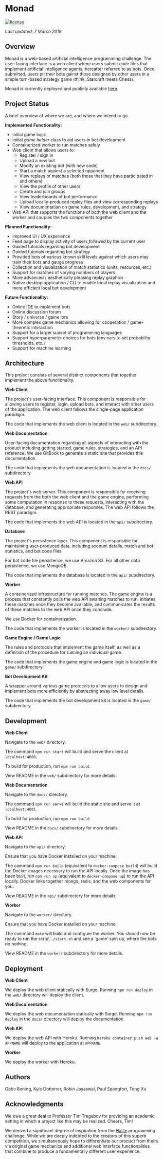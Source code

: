 # Monad
[![license](https://img.shields.io/github/license/mashape/apistatus.svg)](https://opensource.org/licenses/MIT)

_Last updated: 7 March 2018_

## Overview

Monad is a web-based artificial intelligence programming challenge. The user-facing interface is a web client where users submit code files that implement artificial intelligence agents, hereafter referred to as bots. Once submitted, users pit their bots gainst those designed by other users in a simple turn-based strategy game (think: Starcraft meets Chess).

Monad is currently deployed and publicly available [here](http://monad.surge.sh).

## Project Status

A brief overview of where we are, and where we intend to go.

**Implemented Functionality:**

- Initial game logic
- Initial _game helper_ class to aid users in bot development
- Containerized worker to run matches safely
- Web client that allows users to:
	- Register / sign in
	- Upload a new bot
	- Modify an existing bot (with new code)
	- Start a match against a selected opponent
	- View replays of matches (both those that they have participated in and others)
	- View the profile of other users
	- Create and join groups
	- View leaderboards of bot performance
	- Upload locally-produced replay files and view corresponding replays
	- View documentation on game rules, development, and strategy
- Web API that supports the functions of both the web client and the worker and
couples the two components together

**Planned Functionality:**

- Improved UI / UX experience
- Feed page to display activity of users _followed_ by the current user
- Guided tutorials regarding bot development
- Guided tutorials regarding bot strategy
- Provided bots of various known skill levels against which users may train their bots and gauge progress
- Collection and visualization of match statistics (units, resources, etc.)
- Support for matches of varying numbers of players
- More advanced / aesthetically pleasing replay graphics
- Native desktop application / CLI to enable local replay visualization and more efficient local bot development

**Future Functionality:**

- Online IDE to implement bots
- Online discussion forum
- Story / universe / game lore
- More complex game mechanics allowing for cooperation / game-theoretic interaction
- Support for a larger subset of programming languages
- Support hyperparameter choices for bots (env vars to set probability thresholds, etc.)
- Support for machine learning

## Architecture

This project consists of several distinct components that together implement the above functionality.

**Web Client**

The project's user-facing interface. This component is responsible for allowing users to register, login, upload bots, and interact with other users of the application. The web client follows the single-page application paradigm.

The code that implements the web client is located in the `web/` subdirectory.

**Web Documentation**

User-facing documentation regarding all aspects of interacting with the product including getting started, game rules, strategies, and an API reference. We use GitBook to generate a static site that provides this documentation.

The code that implements the web documentation is located in the `docs/` subdirectory.

**Web API**

The project's web server. This component is responsible for receiving requests from the both the web client and the game engine, performing some computation in response to these requests, interacting with the database, and generating appropriate responses. The web API follows the REST paradigm.

The code that implements the web API is located in the `api/` subdirectory.   

**Database**

The project's persistence layer. This component is responsible for maintaining user-produced data, including account details, match and bot statistics, and bot code files.

For bot code file persistence, we use Amazon S3. For all other data persistence, we use MongoDB.

The code that implements the database is located in the `api/` subdirectory.

**Worker**

A containerized infrastructure for running matches. The game engine is a process that constantly polls the web API awaiting matches to run, initiates these matches once they become available, and communicates the results of these matches to the web API once they conclude.

We use Docker for containerization.

The code that implements the worker is located in the `worker/` subdirectory.

**Game Engine / Game Logic**

The rules and protocols that implement the game itself, as well as a definition of the procedure for running an individual game.

The code that implements the game engine and game logic is located in the `game/` subdirectory.

**Bot Development Kit**

A wrapper around various game protocols to allow users to design and implement bots more efficiently by abstracting away low level details.

The code that implements the bot development kit is located in the `game/` subdirectory.

## Development

**Web Client**

Navigate to the `web/` directory.

The command `npm run start` will build and serve the client at `localhost:4000`.

To build for production, run `npm run build`.

View README in the `web/` subdirectory for more details.

**Web Documentation**

Navigate to the `docs/` directory.

The command `npm run serve` will build the static site and serve it at `localhost:4001`.

To build for production, run `npm run build`.

View README in the `docs/` subdirectory for more details.

**Web API**

Navigate to the `api/` directory.

Ensure that you have Docker installed on your machine.

The command `npm run build` (equivalent to `docker-compose build`) will build the Docker images necessary to run the API locally. Once the image has been built, run `npm run up` (equivalent to `docker-compose up`) to run the API locally. Docker links together mongo, redis, and the web components for you.

View README in the `api/` subdirectory for more details.

**Worker**

Navigate to the `worker/` directory.

Ensure that you have Docker installed on your machine.

The command `make` will build and configure the worker. You should now be ready to run the script `./start.sh` and see a 'game' spin up, where the bots do nothing.

View README in the `worker/` subdirectory for more details.

## Deployment

**Web Client**

We deploy the web client statically with Surge. Running `npm run deploy` in the `web/` directory will deploy the client.

**Web Documentation**

We deploy the web documentation statically with Surge. Running `npm run deploy` in the `docs/` directory will deploy the documentation.

**Web API**

We deploy the web API with Heroku. Running `heroku container:push web -a APPNAME` will deploy to the application at `APPNAME`.

**Worker**

We deploy the worker with Heroku.

## Authors

Gabe Boning, Kyle Dotterrer, Robin Jayaswal, Paul Spangfort, Tong Xu

## Acknowledgments

We owe a great deal to Professor Tim Tregubov for providing an academic setting in which a project like this may be realized. Cheers, Tim!

We derived a significant degree of inspiration from the [Halite](https://halite.io) programming challenge. While we are deeply indebted to the creators of this superb competition, we simultaneously hope to differentiate our product from theirs via original game mechanics and additional web interface functionalities that combine to produce a fundamentally different user experience.
